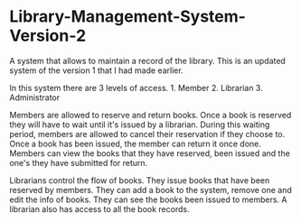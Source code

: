 # Library-Management-System-Version-2

A system that allows to maintain a record of the library. This is an updated system of the version 1 that I had made earlier.

In this system there are 3 levels of access.
    1. Member
    2. Librarian
    3. Administrator

Members are allowed to reserve and return books. Once a book is reserved they will have to wait until it's issued by a librarian. During this waiting period, members are allowed 
to cancel their reservation if they choose to. Once a book has been issued, the member can return it once done. Members can view the books that they have reserved, been issued and
the one's they have submitted for return.

Librarians control the flow of books. They issue books that have been reserved by members. They can add a book to the system, remove one and edit the info of books. They can see 
the books been issued to members. A librarian also has access to all the book records.
